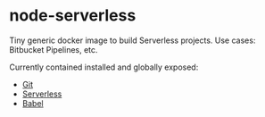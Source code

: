 node-serverless
================

Tiny generic docker image to build Serverless projects. Use cases: Bitbucket Pipelines, etc.

Currently contained installed and globally exposed:

* [Git](https://git-scm.com/)
* [Serverless](https://serverless.com/)
* [Babel](https://babeljs.io/)